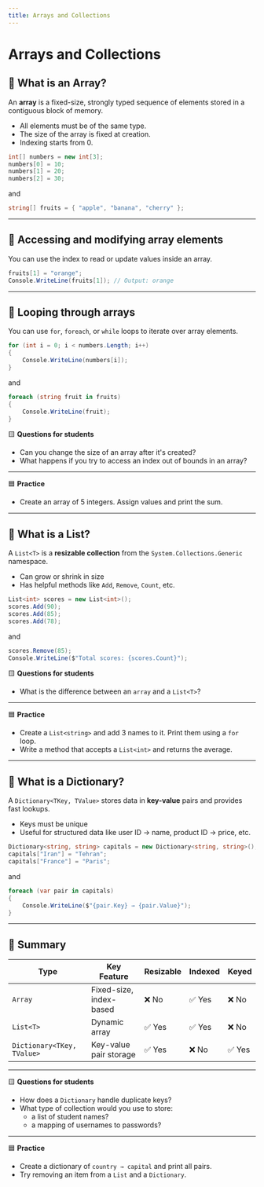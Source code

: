 ```yaml
---
title: Arrays and Collections
---
```


# Arrays and Collections

## 🔹 What is an Array?

An **array** is a fixed-size, strongly typed sequence of elements stored in a contiguous block of memory.

- All elements must be of the same type.
- The size of the array is fixed at creation.
- Indexing starts from 0.

```csharp
int[] numbers = new int[3];
numbers[0] = 10;
numbers[1] = 20;
numbers[2] = 30;
```

and

```csharp
string[] fruits = { "apple", "banana", "cherry" };
```

---

## 🔹 Accessing and modifying array elements

You can use the index to read or update values inside an array.

```csharp
fruits[1] = "orange";
Console.WriteLine(fruits[1]); // Output: orange
```

---

## 🔹 Looping through arrays

You can use `for`, `foreach`, or `while` loops to iterate over array elements.

```csharp
for (int i = 0; i < numbers.Length; i++)
{
    Console.WriteLine(numbers[i]);
}
```

and

```csharp
foreach (string fruit in fruits)
{
    Console.WriteLine(fruit);
}
```

🟨 **Questions for students**

- Can you change the size of an array after it's created?
- What happens if you try to access an index out of bounds in an array?

---

🟦 **Practice**

- Create an array of 5 integers. Assign values and print the sum.

---

## 🔹 What is a List?

A `List<T>` is a **resizable collection** from the `System.Collections.Generic` namespace.

- Can grow or shrink in size
- Has helpful methods like `Add`, `Remove`, `Count`, etc.

```csharp
List<int> scores = new List<int>();
scores.Add(90);
scores.Add(85);
scores.Add(78);
```

and

```csharp
scores.Remove(85);
Console.WriteLine($"Total scores: {scores.Count}");
```

🟨 **Questions for students**

- What is the difference between an `array` and a `List<T>`?

---

🟦 **Practice**

- Create a `List<string>` and add 3 names to it. Print them using a `for` loop.
- Write a method that accepts a `List<int>` and returns the average.

---

## 🔹 What is a Dictionary?

A `Dictionary<TKey, TValue>` stores data in **key-value** pairs and provides fast lookups.

- Keys must be unique
- Useful for structured data like user ID → name, product ID → price, etc.

```csharp
Dictionary<string, string> capitals = new Dictionary<string, string>();
capitals["Iran"] = "Tehran";
capitals["France"] = "Paris";
```

and

```csharp
foreach (var pair in capitals)
{
    Console.WriteLine($"{pair.Key} → {pair.Value}");
}
```

---

## 📌 Summary

| Type                       | Key Feature             | Resizable | Indexed | Keyed  |
| -------------------------- | ----------------------- | --------- | ------- | ------ |
| `Array`                    | Fixed-size, index-based | ❌ No     | ✅ Yes  | ❌ No  |
| `List<T>`                  | Dynamic array           | ✅ Yes    | ✅ Yes  | ❌ No  |
| `Dictionary<TKey, TValue>` | Key-value pair storage  | ✅ Yes    | ❌ No   | ✅ Yes |

---

🟨 **Questions for students**

- How does a `Dictionary` handle duplicate keys?
- What type of collection would you use to store:
  - a list of student names?
  - a mapping of usernames to passwords?

---

🟦 **Practice**

- Create a dictionary of `country → capital` and print all pairs.
- Try removing an item from a `List` and a `Dictionary`.
